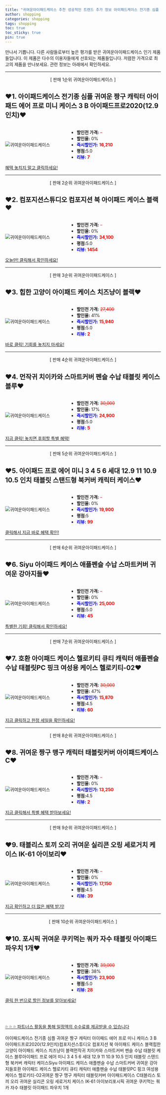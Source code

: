 ```yaml
---
title: "귀여운아이패드케이스 추천 성공적인 트렌드 추가 정보 아이패드케이스 전기종 심플 귀여운 짱구"
author: shopping
categories: shopping
tags: shopping
toc: true
toc_sticky: true
pin: true
---
```

만나서 기쁩니다. 다른 사람들로부터 높은 평가를 받은 귀여운아이패드케이스 인기 제품들입니다. 이 제품은 다수의 이용자들에게 선호되는 제품들입니다. 저렴한 가격으로 최고의 제품을 만나보세요. 관련 정보는 아래에서 확인하세요.

---
<p class="toplist" style="margin: 0 auto; display: block; width: fit-content;">[ 판매 1순위 귀여운아이패드케이스 ]</p>

<h2><strong>❤️1. 아이패드케이스 전기종 심플 귀여운 짱구 캐릭터 아이패드 에어 프로 미니 케이스 3 B 아이패드프로2020(12.9인치)❤️</strong></h2>

<div style="display: flex; align-items: center;">
    <div style="flex: 0.4;">
        <img src="https://thumbnail7.coupangcdn.com/thumbnails/remote/230x230ex/image/vendor_inventory/5329/2bce2e3c3b487ee5a8cc54d6bdde465bac72c19cb9649bb94db375a1fb7d.png" alt="귀여운아이패드케이스" style="max-width: 100%;">
    </div>
    <div style="flex: 0.6; margin-left: 10px;">
        <ul>
            <li><strong>할인전 가격:</strong> <del style="color: red;">-</del></li>
            <li><strong>할인율:</strong> 0%</li>
            <li><span style='color:blue'><strong>즉시할인가:</strong></span> <span style='color:red'><strong>16,210</strong></span></li>
            <li><strong>평점:</strong>5.0</li>
            <li><span style='color:blue'><strong>리뷰:</strong></span> <span style='color:red'><strong>7</strong></span></li>
        </ul>
    </div>
</div>
<div class="center">
    <a href="https://William4Davisa.github.io?lptag=AF9450613&subid=githubio&pageKey=7210389873&traceid=V0-153&itemId=18245426391&vendorItemId=90781876507" class="myButton">
        혜택 놓치지 말고 클릭하세요!
    </a>
</div>


---
<p class="toplist" style="margin: 0 auto; display: block; width: fit-content;">[ 판매 2순위 귀여운아이패드케이스 ]</p>

<h2><strong>❤️2. 컴포지션스튜디오 컴포지션 북 아이패드 케이스 블랙❤️</strong></h2>

<div style="display: flex; align-items: center;">
    <div style="flex: 0.4;">
        <img src="https://thumbnail9.coupangcdn.com/thumbnails/remote/230x230ex/image/retail/images/13335690260655855-92da6c15-4cb8-47a2-85c2-338a31f0cc24.jpg" alt="귀여운아이패드케이스" style="max-width: 100%;">
    </div>
    <div style="flex: 0.6; margin-left: 10px;">
        <ul>
            <li><strong>할인전 가격:</strong> <del style="color: red;">-</del></li>
            <li><strong>할인율:</strong> 0%</li>
            <li><span style='color:blue'><strong>즉시할인가:</strong></span> <span style='color:red'><strong>34,100</strong></span></li>
            <li><strong>평점:</strong>5.0</li>
            <li><span style='color:blue'><strong>리뷰:</strong></span> <span style='color:red'><strong>1454</strong></span></li>
        </ul>
    </div>
</div>
<div class="center">
    <a href="https://William4Davisa.github.io?lptag=AF9450613&subid=githubio&pageKey=5353217636&traceid=V0-153&itemId=7879003595&vendorItemId=75168548319" class="myButton">
        오늘만! 클릭해서 확인하세요!
    </a>
</div>


---
<p class="toplist" style="margin: 0 auto; display: block; width: fit-content;">[ 판매 3순위 귀여운아이패드케이스 ]</p>

<h2><strong>❤️3. 힙한 고양이 아이패드 케이스 치즈냥이 블랙❤️</strong></h2>

<div style="display: flex; align-items: center;">
    <div style="flex: 0.4;">
        <img src="https://thumbnail9.coupangcdn.com/thumbnails/remote/230x230ex/image/vendor_inventory/0e2f/f25caef2c68de6a06d08fc654b8f8af00cecd336a73028795c5d0e945c04.jpg" alt="귀여운아이패드케이스" style="max-width: 100%;">
    </div>
    <div style="flex: 0.6; margin-left: 10px;">
        <ul>
            <li><strong>할인전 가격:</strong> <del style="color: red;">27,400</del></li>
            <li><strong>할인율:</strong> 41%</li>
            <li><span style='color:blue'><strong>즉시할인가:</strong></span> <span style='color:red'><strong>15,940</strong></span></li>
            <li><strong>평점:</strong>5.0</li>
            <li><span style='color:blue'><strong>리뷰:</strong></span> <span style='color:red'><strong>2</strong></span></li>
        </ul>
    </div>
</div>
<div class="center">
    <a href="https://William4Davisa.github.io?lptag=AF9450613&subid=githubio&pageKey=7435867930&traceid=V0-153&itemId=19324124628&vendorItemId=86438206277" class="myButton">
        바로 클릭! 기회를 놓치지 마세요!
    </a>
</div>


---
<p class="toplist" style="margin: 0 auto; display: block; width: fit-content;">[ 판매 4순위 귀여운아이패드케이스 ]</p>

<h2><strong>❤️4. 먼작귀 치이카와 스마트커버 펜슬 수납 태블릿 케이스 블루❤️</strong></h2>

<div style="display: flex; align-items: center;">
    <div style="flex: 0.4;">
        <img src="https://thumbnail9.coupangcdn.com/thumbnails/remote/230x230ex/image/vendor_inventory/4b10/13fa2b48c5e90a4e35702bc4ce6220f217d6ed9266c697c4955c2b082cf5.jpg" alt="귀여운아이패드케이스" style="max-width: 100%;">
    </div>
    <div style="flex: 0.6; margin-left: 10px;">
        <ul>
            <li><strong>할인전 가격:</strong> <del style="color: red;">30,000</del></li>
            <li><strong>할인율:</strong> 17%</li>
            <li><span style='color:blue'><strong>즉시할인가:</strong></span> <span style='color:red'><strong>24,900</strong></span></li>
            <li><strong>평점:</strong>5.0</li>
            <li><span style='color:blue'><strong>리뷰:</strong></span> <span style='color:red'><strong>5</strong></span></li>
        </ul>
    </div>
</div>
<div class="center">
    <a href="https://William4Davisa.github.io?lptag=AF9450613&subid=githubio&pageKey=7935036991&traceid=V0-153&itemId=21840409053&vendorItemId=88888745505" class="myButton">
        지금 클릭! 놓치면 후회할 특별 혜택!
    </a>
</div>


---
<p class="toplist" style="margin: 0 auto; display: block; width: fit-content;">[ 판매 5순위 귀여운아이패드케이스 ]</p>

<h2><strong>❤️5. 아이패드 프로 에어 미니 3 4 5 6 세대 12.9 11 10.9 10.5 인치 태블릿 스탠드형 북커버 캐릭터 케이스❤️</strong></h2>

<div style="display: flex; align-items: center;">
    <div style="flex: 0.4;">
        <img src="https://thumbnail9.coupangcdn.com/thumbnails/remote/230x230ex/image/vendor_inventory/1ae3/dcc5af8536ff6898931fad64f737f0ed9699a941d11866482f1772ea8e24.jpg" alt="귀여운아이패드케이스" style="max-width: 100%;">
    </div>
    <div style="flex: 0.6; margin-left: 10px;">
        <ul>
            <li><strong>할인전 가격:</strong> <del style="color: red;">-</del></li>
            <li><strong>할인율:</strong> 0%</li>
            <li><span style='color:blue'><strong>즉시할인가:</strong></span> <span style='color:red'><strong>19,900</strong></span></li>
            <li><strong>평점:</strong>5</li>
            <li><span style='color:blue'><strong>리뷰:</strong></span> <span style='color:red'><strong>99</strong></span></li>
        </ul>
    </div>
</div>
<div class="center">
    <a href="https://William4Davisa.github.io?lptag=AF9450613&subid=githubio&pageKey=7721560419&traceid=V0-153&itemId=20724534716&vendorItemId=87795269049" class="myButton">
        클릭해서 지금 바로 혜택 확인!
    </a>
</div>


---
<p class="toplist" style="margin: 0 auto; display: block; width: fit-content;">[ 판매 6순위 귀여운아이패드케이스 ]</p>

<h2><strong>❤️6. Siyu 아이패드 케이스 애플펜슬 수납 스마트커버 귀여운 강아지들❤️</strong></h2>

<div style="display: flex; align-items: center;">
    <div style="flex: 0.4;">
        <img src="https://thumbnail6.coupangcdn.com/thumbnails/remote/230x230ex/image/vendor_inventory/25cc/d733b0bfd647cc53f83654a717aae8c007e1585c1cb2819d7428d7cb1eed.jpg" alt="귀여운아이패드케이스" style="max-width: 100%;">
    </div>
    <div style="flex: 0.6; margin-left: 10px;">
        <ul>
            <li><strong>할인전 가격:</strong> <del style="color: red;">-</del></li>
            <li><strong>할인율:</strong> 0%</li>
            <li><span style='color:blue'><strong>즉시할인가:</strong></span> <span style='color:red'><strong>25,000</strong></span></li>
            <li><strong>평점:</strong>5.0</li>
            <li><span style='color:blue'><strong>리뷰:</strong></span> <span style='color:red'><strong>45</strong></span></li>
        </ul>
    </div>
</div>
<div class="center">
    <a href="https://William4Davisa.github.io?lptag=AF9450613&subid=githubio&pageKey=7217161065&traceid=V0-153&itemId=23171334310&vendorItemId=90204089737" class="myButton">
        특별한 기회! 클릭해서 확인하세요!
    </a>
</div>


---
<p class="toplist" style="margin: 0 auto; display: block; width: fit-content;">[ 판매 7순위 귀여운아이패드케이스 ]</p>

<h2><strong>❤️7. 호환 아이패드 케이스 헬로키티 큐티 캐릭터 애플펜슬 수납 태블릿PC 핑크 여성용 케이스 헬로키티-02❤️</strong></h2>

<div style="display: flex; align-items: center;">
    <div style="flex: 0.4;">
        <img src="https://thumbnail6.coupangcdn.com/thumbnails/remote/230x230ex/image/vendor_inventory/ec92/a824cc669b0cbe308a1ad01b6011173a22b74e9da048b6fe20f74dcdb97e.jpg" alt="귀여운아이패드케이스" style="max-width: 100%;">
    </div>
    <div style="flex: 0.6; margin-left: 10px;">
        <ul>
            <li><strong>할인전 가격:</strong> <del style="color: red;">30,000</del></li>
            <li><strong>할인율:</strong> 47%</li>
            <li><span style='color:blue'><strong>즉시할인가:</strong></span> <span style='color:red'><strong>15,870</strong></span></li>
            <li><strong>평점:</strong>4.5</li>
            <li><span style='color:blue'><strong>리뷰:</strong></span> <span style='color:red'><strong>60</strong></span></li>
        </ul>
    </div>
</div>
<div class="center">
    <a href="https://William4Davisa.github.io?lptag=AF9450613&subid=githubio&pageKey=6502318291&traceid=V0-153&itemId=14321601155&vendorItemId=81566228832" class="myButton">
        지금 클릭하고 한정 세일을 확인하세요!
    </a>
</div>


---
<p class="toplist" style="margin: 0 auto; display: block; width: fit-content;">[ 판매 8순위 귀여운아이패드케이스 ]</p>

<h2><strong>❤️8. 귀여운 짱구 맹구 캐릭터 태블릿커버 아이패드케이스 C❤️</strong></h2>

<div style="display: flex; align-items: center;">
    <div style="flex: 0.4;">
        <img src="https://thumbnail8.coupangcdn.com/thumbnails/remote/230x230ex/image/vendor_inventory/f87d/afcebe0d8758b1ca1b992cf1327279041b859d2a0836ff8a8cf83f269123.jpg" alt="귀여운아이패드케이스" style="max-width: 100%;">
    </div>
    <div style="flex: 0.6; margin-left: 10px;">
        <ul>
            <li><strong>할인전 가격:</strong> <del style="color: red;">-</del></li>
            <li><strong>할인율:</strong> 0%</li>
            <li><span style='color:blue'><strong>즉시할인가:</strong></span> <span style='color:red'><strong>13,250</strong></span></li>
            <li><strong>평점:</strong>4.5</li>
            <li><span style='color:blue'><strong>리뷰:</strong></span> <span style='color:red'><strong>2</strong></span></li>
        </ul>
    </div>
</div>
<div class="center">
    <a href="https://William4Davisa.github.io?lptag=AF9450613&subid=githubio&pageKey=7425385865&traceid=V0-153&itemId=19272980405&vendorItemId=89982348509" class="myButton">
        지금 클릭해서 특별 혜택 받아보세요!
    </a>
</div>


---
<p class="toplist" style="margin: 0 auto; display: block; width: fit-content;">[ 판매 9순위 귀여운아이패드케이스 ]</p>

<h2><strong>❤️9. 태블리스 토끼 오리 귀여운 실리콘 오링 세로거치 케이스 IK-61 아이보리❤️</strong></h2>

<div style="display: flex; align-items: center;">
    <div style="flex: 0.4;">
        <img src="https://thumbnail9.coupangcdn.com/thumbnails/remote/230x230ex/image/retail/images/2023/05/11/14/7/075f1b2e-a7b2-4119-9d35-926536bce5fb.jpg" alt="귀여운아이패드케이스" style="max-width: 100%;">
    </div>
    <div style="flex: 0.6; margin-left: 10px;">
        <ul>
            <li><strong>할인전 가격:</strong> <del style="color: red;">-</del></li>
            <li><strong>할인율:</strong> 0%</li>
            <li><span style='color:blue'><strong>즉시할인가:</strong></span> <span style='color:red'><strong>17,150</strong></span></li>
            <li><strong>평점:</strong>4.5</li>
            <li><span style='color:blue'><strong>리뷰:</strong></span> <span style='color:red'><strong>39</strong></span></li>
        </ul>
    </div>
</div>
<div class="center">
    <a href="https://William4Davisa.github.io?lptag=AF9450613&subid=githubio&pageKey=7327718631&traceid=V0-153&itemId=18806633234&vendorItemId=85937271420" class="myButton">
        지금 확인하고 더 많은 혜택 받기!
    </a>
</div>


---
<p class="toplist" style="margin: 0 auto; display: block; width: fit-content;">[ 판매 10순위 귀여운아이패드케이스 ]</p>

<h2><strong>❤️10. 포시픽 귀여운 쿠키먹는 쿼카 자수 태블릿 아이패드 파우치 1개❤️</strong></h2>

<div style="display: flex; align-items: center;">
    <div style="flex: 0.4;">
        <img src="https://thumbnail9.coupangcdn.com/thumbnails/remote/230x230ex/image/vendor_inventory/b160/8370722e3203cc34490ea4f21a613f1da68f2eaf14e9b1c3c2729e3ec819.jpg" alt="귀여운아이패드케이스" style="max-width: 100%;">
    </div>
    <div style="flex: 0.6; margin-left: 10px;">
        <ul>
            <li><strong>할인전 가격:</strong> <del style="color: red;">39,000</del></li>
            <li><strong>할인율:</strong> 38%</li>
            <li><span style='color:blue'><strong>즉시할인가:</strong></span> <span style='color:red'><strong>23,900</strong></span></li>
            <li><strong>평점:</strong>5.0</li>
            <li><span style='color:blue'><strong>리뷰:</strong></span> <span style='color:red'><strong>28</strong></span></li>
        </ul>
    </div>
</div>
<div class="center">
    <a href="https://William4Davisa.github.io?lptag=AF9450613&subid=githubio&pageKey=7746835247&traceid=V0-153&itemId=20856631209&vendorItemId=87924192939" class="myButton">
        클릭 한 번으로 할인 정보를 알아보세요!
    </a>
</div>

<br><br><br>[💦 💦 💦 파트너스 활동을 통해 일정액의 수수료를 제공받을 수 있습니다](https://link.coupang.com/a/bcpT2c)<br><br>아이패드케이스 전기종 심플 귀여운 짱구 캐릭터 아이패드 에어 프로 미니 케이스 3 B 아이패드프로2020(12.9인치)컴포지션스튜디오 컴포지션 북 아이패드 케이스 블랙힙한 고양이 아이패드 케이스 치즈냥이 블랙먼작귀 치이카와 스마트커버 펜슬 수납 태블릿 케이스 블루아이패드 프로 에어 미니 3 4 5 6 세대 12.9 11 10.9 10.5 인치 태블릿 스탠드형 북커버 캐릭터 케이스Siyu 아이패드 케이스 애플펜슬 수납 스마트커버 귀여운 강아지들호환 아이패드 케이스 헬로키티 큐티 캐릭터 애플펜슬 수납 태블릿PC 핑크 여성용 케이스 헬로키티-02귀여운 짱구 맹구 캐릭터 태블릿커버 아이패드케이스 C태블리스 토끼 오리 귀여운 실리콘 오링 세로거치 케이스 IK-61 아이보리포시픽 귀여운 쿠키먹는 쿼카 자수 태블릿 아이패드 파우치 1개